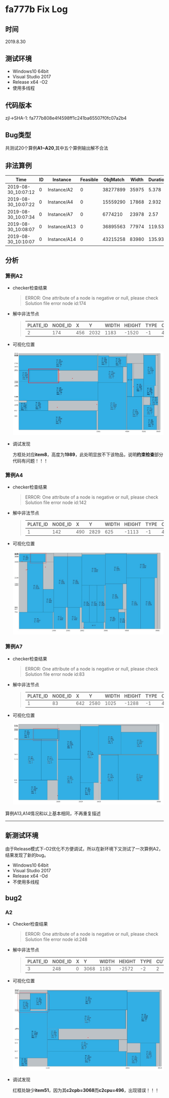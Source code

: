 # fa777b Fix Log

## 时间

2019.8.30

## 测试环境

+ Windows10 64bit
+ Visual Studio 2017
+ Release x64 -O2
+ 使用多线程

## 代码版本

zjl->SHA-1: fa777b808e4f4598ff1c241ba65507f0fc07a2b4

## Bug类型

共测试20个算例**A1~A20**,其中五个算例输出解不合法

## 非法算例

|Time|ID|Instance|Feasible|ObjMatch|Width|Duration|PhysMem|VirtMem|RandSeed|Config|UtilRatio|CheckerObj|
|----|--|--------|--------|--------|-----|--------|-------|-------|--------|------|---------|----------|
|2019-08-30_10:07:12|0|Instance/A2|0|38277899|35975|5.378|4.336MB|1.273MB|1567131183|GB2;mcin=8;mbpn=4;mbcn=1|66.85%|0|
|2019-08-30_10:07:22|0|Instance/A4|0|15559290|17868|2.932|4.434MB|1.367MB|1567141602|GB2;mcin=8;mbpn=4;mbcn=1|72.87%|0|
|2019-08-30_10:07:34|0|Instance/A7|0|6774210|23978|2.57|4.477MB|1.402MB|1567153651|GB2;mcin=8;mbpn=4;mbcn=1|91.2%|0|
|2019-08-30_10:08:07|0|Instance/A13|0|36895563|77974|119.53|4.648MB|1.488MB|1567186858|GB2;mcin=8;mbpn=4;mbcn=1|85.26%|0|
|2019-08-30_10:10:07|0|Instance/A14|0|43215258|83980|135.931|4.742MB|1.645MB|1567306570|GB2;mcin=8;mbpn=4;mbcn=1|83.97%|0|

## 分析

### 算例A2

+ checker检查结果

    > ERROR: One attribute of a node is negative or null, please check Solution file
    > error node id:174

+ 解中非法节点

    > |PLATE_ID|NODE_ID|X|Y|WIDTH|HEIGHT|TYPE|CUT|PARENT|
    > |-------|-------|-|-|-----|------|----|---|------|
    > |2|174|456|2032|1183|-1520|-1|4|173|

+ 可视化位置

    ![img](Imgs/fa777b_A2.jpg)

+ 调试发现

    方框处对应**item8**，高度为**1989**，此处明显放不下该物品，说明**约束检查**部分代码有问题！！！

### 算例A4

+ checker检查结果

    > ERROR: One attribute of a node is negative or null, please check Solution file
    > error node id:142

+ 解中非法节点

    > |PLATE_ID|NODE_ID|X|Y|WIDTH|HEIGHT|TYPE|CUT|PARENT|
    > |-------|-------|-|-|-----|------|----|---|------|
    > |1|142|490|2829|625|-1113|-1|4|141|

+ 可视化位置

    ![img](Imgs/fa777b_A4.jpg)

### 算例A7

+ checker检查结果

    > ERROR: One attribute of a node is negative or null, please check Solution file
    > error node id:83

+ 解中非法节点

    > |PLATE_ID|NODE_ID|X|Y|WIDTH|HEIGHT|TYPE|CUT|PARENT|
    > |-------|-------|-|-|-----|------|----|---|------|
    > |1|83|642|2580|1025|-1288|-1|4|82|

+ 可视化位置

    ![img](Imgs/fa777b_A7.jpg)

算例A13,A14情况和以上基本相同，不再重复描述

-----------

## 新测试环境

由于Release模式下-O2优化不方便调试，所以在新环境下又测试了一次算例A2，结果发现了新的bug。

+ Windows10 64bit
+ Visual Studio 2017
+ Release x64 -Od
+ 不使用多线程

## bug2

### A2

+ Checker检查结果

    > ERROR: One attribute of a node is negative or null, please check Solution file
    > error node id:248

+ 解中非法节点

    > |PLATE_ID|NODE_ID|X|Y|WIDTH|HEIGHT|TYPE|CUT|PARENT|
    > |-------|-------|-|-|-----|------|----|---|------|
    > |3|248|0|3068|1183|-2572|-2|2|232|

+ 可视化位置

    ![img](Imgs/fa777b_A2_1.jpg)

+ 调试发现

    红框处缺少**item51**，因为其**c2cpb=3068**而**c2cpu=496**，出现错误！！！
